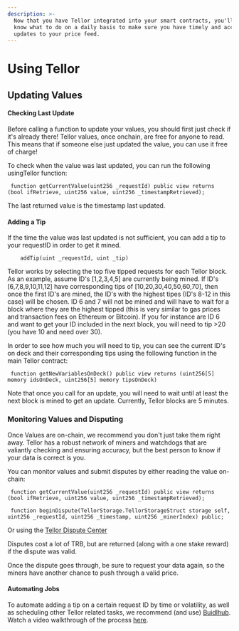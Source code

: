 ```yaml
---
description: >-
  Now that you have Tellor integrated into your smart contracts, you'll want to
  know what to do on a daily basis to make sure you have timely and accurate
  updates to your price feed.
---
```


# Using Tellor

## Updating Values

#### Checking Last Update

Before calling a function to update your values, you should first just check if it's already there! Tellor values, once onchain, are free for anyone to read. This means that if someone else just updated the value, you can use it free of charge!

To check when the value was last updated, you can run the following usingTellor function:

```text
 function getCurrentValue(uint256 _requestId) public view returns (bool ifRetrieve, uint256 value, uint256 _timestampRetrieved);
```

The last returned value is the timestamp last updated.

#### Adding a Tip

If the time the value was last updated is not sufficient, you can add a tip to your requestID in order to get it mined.

```text
    addTip(uint _requestId, uint _tip)
```

Tellor works by selecting the top five tipped requests for each Tellor block. As an example, assume ID's \[1,2,3,4,5\] are currently being mined. If ID's \[6,7,8,9,10,11,12\] have corresponding tips of \[10,20,30,40,50,60,70\], then once the first ID's are mined, the ID's with the highest tipes \(ID's 8-12 in this case\) will be chosen. ID 6 and 7 will not be mined and will have to wait for a block where they are the highest tipped \(this is very similar to gas prices and transaction fees on Ethereum or Bitcoin\). If you for instance are ID 6 and want to get your ID included in the next block, you will need to tip &gt;20 \(you have 10 and need over 30\).

In order to see how much you will need to tip, you can see the current ID's on deck and their corresponding tips using the following function in the main Tellor contract:

```text
 function getNewVariablesOnDeck() public view returns (uint256[5] memory idsOnDeck, uint256[5] memory tipsOnDeck)
```

Note that once you call for an update, you will need to wait until at least the next block is mined to get an update. Currently, Tellor blocks are 5 minutes.

### Monitoring Values and Disputing

Once Values are on-chain, we recommend you don't just take them right away. Tellor has a robust network of miners and watchdogs that are valiantly checking and ensuring accuracy, but the best person to know if your data is correct is you.

You can monitor values and submit disputes by either reading the value on-chain:

```text
 function getCurrentValue(uint256 _requestId) public view returns (bool ifRetrieve, uint256 value, uint256 _timestampRetrieved);

 function beginDispute(TellorStorage.TellorStorageStruct storage self, uint256 _requestId, uint256 _timestamp, uint256 _minerIndex) public;
```

Or using the [Tellor Dispute Center](https://disputes.tellorscan.com)

Disputes cost a lot of TRB, but are returned \(along with a one stake reward\) if the dispute was valid.

Once the dispute goes through, be sure to request your data again, so the miners have another chance to push through a valid price.

#### Automating Jobs

To automate adding a tip on a certain request ID by time or volatility, as well as scheduling other Tellor related tasks, we recommend \(and use\) [Buidlhub](https://www.buidlhub.com). Watch a video walkthrough of the process [here](https://youtu.be/ZCUfhMxFyAI).

